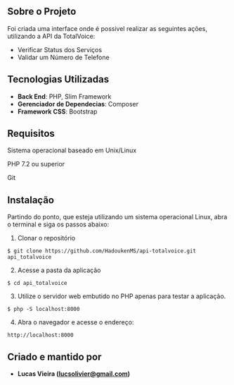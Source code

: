 ## Sobre o Projeto

<p>Foi criada uma interface onde é possivel realizar as seguintes ações, utilizando a API da TotalVoice:</p>
<ul>
    <li>Verificar Status dos Serviços</li>
    <li>Validar um Número de Telefone</li>
</ul>

## Tecnologias Utilizadas
- **Back End**:     PHP, Slim Framework
- **Gerenciador de Dependecias**:   Composer
- **Framework CSS**:   Bootstrap

## Requisitos

<p>Sistema operacional baseado em Unix/Linux</p>
<p>PHP 7.2 ou superior</p>
<p>Git</p>

## Instalação
<p>Partindo do ponto, que esteja utilizando um sistema operacional Linux, abra o terminal e siga os passos abaixo:</p>

1.  Clonar o repositório
```
$ git clone https://github.com/HadoukenMS/api-totalvoice.git api_totalvoice
```
2. Acesse a pasta da aplicação
```
$ cd api_totalvoice
```
3. Utilize o servidor web embutido no PHP apenas para testar a aplicação.
```
$ php -S localhost:8000
```
4. Abra o navegador e acesse o endereço:
```
http://localhost:8000
```

## Criado e mantido por

- **Lucas Vieira (lucsolivier@gmail.com)**



